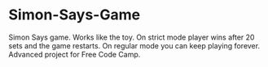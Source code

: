# Simon-Says-Game
Simon Says game. Works like the toy.  On strict mode player wins after 20 sets and the game restarts. On regular mode you can keep playing forever. Advanced project for Free Code Camp.
